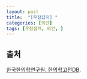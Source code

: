 ```yaml
---
layout: post
title:  "[우잠잡저] "
categories: [의안]
tags: [우잠잡저, 의안, ]
---
```


> 

## 출처

[한국한의학연구원. 한의학고전DB](https://mediclassics.kr/). []()
